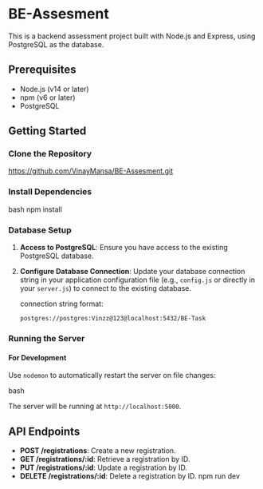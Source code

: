 # BE-Assesment

This is a backend assessment project built with Node.js and Express, using PostgreSQL as the database.

## Prerequisites

- Node.js (v14 or later)
- npm (v6 or later)
- PostgreSQL

## Getting Started

### Clone the Repository

https://github.com/VinayMansa/BE-Assesment.git

### Install Dependencies

bash
npm install


### Database Setup

1. **Access to PostgreSQL**: Ensure you have access to the existing PostgreSQL database.

2. **Configure Database Connection**: Update your database connection string in your application configuration file (e.g., `config.js` or directly in your `server.js`) to connect to the existing database.

    connection string format:
   ```plaintext
   postgres://postgres:Vinzz@123@localhost:5432/BE-Task
   ```

### Running the Server

#### For Development

Use `nodemon` to automatically restart the server on file changes:

bash

The server will be running at `http://localhost:5000`.

## API Endpoints

- **POST /registrations**: Create a new registration.
- **GET /registrations/:id**: Retrieve a registration by ID.
- **PUT /registrations/:id**: Update a registration by ID.
- **DELETE /registrations/:id**: Delete a registration by ID.
npm run dev

